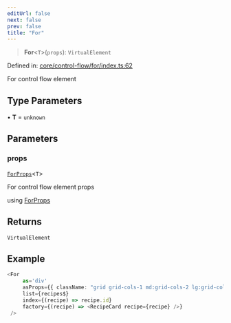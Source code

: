 ```yaml
---
editUrl: false
next: false
prev: false
title: "For"
---
```


> **For**\<`T`\>(`props`): `VirtualElement`

Defined in: [core/control-flow/for/index.ts:62](https://github.com/OfirTheOne/sigjs/blob/990f9c2a70d38ca041cbd102a37f74a99eedb608/sig/lib/core/control-flow/for/index.ts#L62)

For control flow element

## Type Parameters

• **T** = `unknown`

## Parameters

### props

[`ForProps`](/RenderingControl/interfaces/forprops/)\<`T`\>

For control flow element props

using [ForProps](../../../../../../RenderingControl/interfaces/forprops)

## Returns

`VirtualElement`

## Example

```ts
<For 
     as='div'
     asProps={{ className: "grid grid-cols-1 md:grid-cols-2 lg:grid-cols-3 gap-6" }} 
     list={recipes$}
     index={(recipe) => recipe.id}
     factory={(recipe) => <RecipeCard recipe={recipe} />}
 />
```
